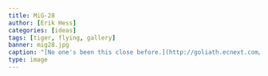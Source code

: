 ```yaml
---
title: MiG-28
author: [Erik Hess]
categories: [ideas]
tags: [tiger, flying, gallery]
banner: mig28.jpg
caption: "[No one's been this close before.](http://goliath.ecnext.com/coms2/gi_0199-5816834/Flying-the-Mig-28-the.html)"
type: image
---
```

